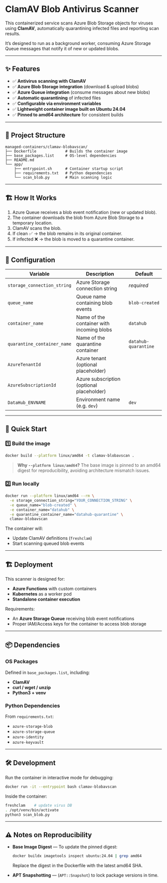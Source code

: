 # ClamAV Blob Antivirus Scanner

This containerized service scans Azure Blob Storage objects for viruses using **ClamAV**, automatically quarantining infected files and reporting scan results.

It’s designed to run as a background worker, consuming Azure Storage Queue messages that notify it of new or updated blobs.

---

## ✨ Features

- ✅ **Antivirus scanning with ClamAV**
- ✅ **Azure Blob Storage integration** (download & upload blobs)
- ✅ **Azure Queue integration** (consume messages about new blobs)
- ✅ **Automatic quarantining** of infected files
- ✅ **Configurable via environment variables**
- ✅ **Lightweight container image built on Ubuntu 24.04**
- ✅ **Pinned to amd64 architecture** for consistent builds

---

## 📂 Project Structure

```none
managed-containers/clamav-blobavscan/
├── Dockerfile             # Builds the container image
├── base_packages.list     # OS-level dependencies
├── README.md
└── app/
    ├── entrypoint.sh      # Container startup script
    ├── requirements.txt   # Python dependencies
    └── scan_blob.py       # Main scanning logic
```

---

## 🏗️ How It Works

1. Azure Queue receives a blob event notification (new or updated blob).
2. The container downloads the blob from Azure Blob Storage to a temporary location.
3. ClamAV scans the blob.
4. If clean ✅ → the blob remains in its original container.
5. If infected ❌ → the blob is moved to a quarantine container.

---

## 🔧 Configuration

| Variable                    | Description                               | Default              |
| --------------------------- | ----------------------------------------- | -------------------- |
| `storage_connection_string` | Azure Storage connection string           | _required_           |
| `queue_name`                | Queue name containing blob events         | `blob-created`       |
| `container_name`            | Name of the container with incoming blobs | `datahub`            |
| `quarantine_container_name` | Name of the quarantine container          | `datahub-quarantine` |
| `AzureTenantId`             | Azure tenant (optional placeholder)       |                      |
| `AzureSubscriptionId`       | Azure subscription (optional placeholder) |                      |
| `DataHub_ENVNAME`           | Environment name (e.g. `dev`)             | `dev`                |

---

## 🚀 Quick Start

### 1️⃣ Build the image

```bash
docker build --platform linux/amd64 -t clamav-blobavscan .
```

> **Why `--platform linux/amd64`?** The base image is pinned to an amd64 digest for reproducibility, avoiding architecture mismatch issues.

### 2️⃣ Run locally

```bash
docker run --platform linux/amd64 --rm \
  -e storage_connection_string="YOUR_CONNECTION_STRING" \
  -e queue_name="blob-created" \
  -e container_name="datahub" \
  -e quarantine_container_name="datahub-quarantine" \
  clamav-blobavscan
```

The container will:

- Update ClamAV definitions (`freshclam`)
- Start scanning queued blob events

---

## 🏗️ Deployment

This scanner is designed for:

- **Azure Functions** with custom containers
- **Kubernetes** as a worker pod
- **Standalone container execution**

Requirements:

- An **Azure Storage Queue** receiving blob event notifications
- Proper IAM/Access keys for the container to access blob storage

---

## 📦 Dependencies

### OS Packages

Defined in `base_packages.list`, including:

- **ClamAV**
- **curl / wget / unzip**
- **Python3 + venv**

### Python Dependencies

From `requirements.txt`:

- `azure-storage-blob`
- `azure-storage-queue`
- `azure-identity`
- `azure-keyvault`

---

## 🛠️ Development

Run the container in interactive mode for debugging:

```bash
docker run -it --entrypoint bash clamav-blobavscan
```

Inside the container:

```bash
freshclam    # update virus DB
. /opt/venv/bin/activate
python3 scan_blob.py
```

---

## ⚠️ Notes on Reproducibility

- **Base Image Digest** — To update the pinned digest:

  ```bash
  docker buildx imagetools inspect ubuntu:24.04 | grep amd64
  ```

  Replace the digest in the Dockerfile with the latest amd64 SHA.

- **APT Snapshotting** — (`APT::Snapshot`) to lock package versions in time.
